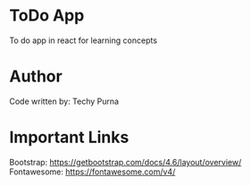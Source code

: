 # ToDo App
To do app in react for learning concepts

# Author
Code written by: Techy Purna

# Important Links
Bootstrap: https://getbootstrap.com/docs/4.6/layout/overview/
Fontawesome: https://fontawesome.com/v4/